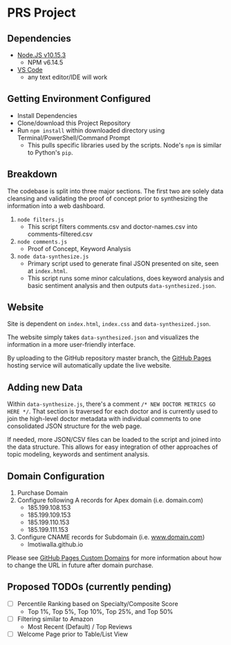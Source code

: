 # PRS Project

## Dependencies
- [Node.JS v10.15.3](https://nodejs.org/en/)
    - NPM v6.14.5
- [VS Code](https://code.visualstudio.com)
    - any text editor/IDE will work

## Getting Environment Configured
- Install Dependencies
- Clone/download this Project Repository
- Run `npm install` within downloaded directory using Terminal/PowerShell/Command Prompt
    - This pulls specific libraries used by the scripts. Node's `npm` is similar to Python's `pip`.

## Breakdown
The codebase is split into three major sections. The first two are solely data cleansing and validating the proof of concept prior to synthesizing the information into a web dashboard.

1. `node filters.js`
    - This script filters comments.csv and doctor-names.csv into comments-filtered.csv
2. `node comments.js`
    - Proof of Concept, Keyword Analysis
3. `node data-synthesize.js`
    - Primary script used to generate final JSON presented on site, seen at `index.html`. 
    - This script runs some minor calculations, does keyword analysis and basic sentiment analysis and then outputs `data-synthesized.json`.

## Website
Site is dependent on `index.html`, `index.css` and `data-synthesized.json`.

The website simply takes `data-synthesized.json` and visualizes the information in a more user-friendly interface.

By uploading to the GitHub repository master branch, the [GitHub Pages](https://pages.github.com) hosting service will automatically update the live website.

## Adding new Data
Within `data-synthesize.js`, there's a comment `/* NEW DOCTOR METRICS GO HERE */`. That section is traversed for each doctor and is currently used to join the high-level doctor metadata with individual comments to one consolidated JSON structure for the web page.

If needed, more JSON/CSV files can be loaded to the script and joined into the data structure. This allows for easy integration of other approaches of topic modeling, keywords and sentiment analysis.

## Domain Configuration
1. Purchase Domain
2. Configure following A records for Apex domain (i.e. domain.com)
    - 185.199.108.153
    - 185.199.109.153
    - 185.199.110.153
    - 185.199.111.153
3. Configure CNAME records for Subdomain (i.e. www.domain.com)
    - lmotiwalla.github.io

Please see [GitHub Pages Custom Domains](https://docs.github.com/en/github/working-with-github-pages/configuring-a-custom-domain-for-your-github-pages-site) for more information about how to change the URL in future after domain purchase.

## Proposed TODOs (currently pending)
- [ ] Percentile Ranking based on Specialty/Composite Score
    - Top 1%, Top 5%, Top 10%, Top 25%, and Top 50%
- [ ] Filtering similar to Amazon
    - Most Recent (Default) / Top Reviews
- [ ] Welcome Page prior to Table/List View
